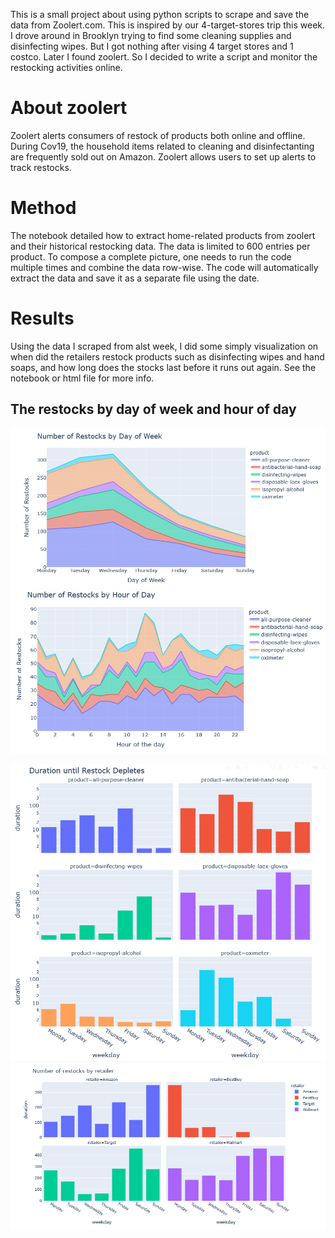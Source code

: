 
This is a small project about using python scripts to scrape and save the data from Zoolert.com. This is inspired by our 4-target-stores trip this week. I drove around in Brooklyn trying to find some cleaning supplies and disinfecting wipes. But I got nothing after vising 4 target stores and 1 costco. Later I found zoolert. So I decided to write a script and monitor the restocking activities online. 

# About zoolert
Zoolert alerts consumers of restock of products both online and offline. During Cov19, the household items related to cleaning and disinfectanting are frequently sold out on Amazon. Zoolert allows users to set up alerts to track restocks. 


# Method

The notebook detailed how to extract home-related products from zoolert and their historical restocking data. The data is limited to 600 entries per product. To compose a complete picture, one needs to run the code multiple times and combine the data row-wise. The code will automatically extract the data and save it as a separate file using the date. 

# Results

Using the data I scraped from alst week, I did some simply visualization on when did the retailers restock products such as disinfecting wipes and hand soaps, and how long does the stocks last before it runs out again. See the notebook or html file for more info. 

## The restocks by day of week and hour of day 

![](n_restocks.PNG)
![](n_restocks_hour.PNG)

![](duration.PNG)
![](retailer_byweekday.PNG)
